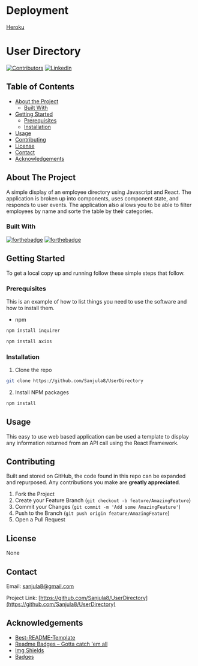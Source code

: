 # Deployment
[Heroku](https://enigmatic-wave-55927.herokuapp.com/)


# User Directory
[![Contributors][contributors-shield]][contributors-url]
[![LinkedIn][linkedin-shield]][linkedin-url]
## Table of Contents

* [About the Project](#about-the-project)
  * [Built With](#built-with)
* [Getting Started](#getting-started)
  * [Prerequisites](#prerequisites)
  * [Installation](#installation)
* [Usage](#usage)
* [Contributing](#contributing)
* [License](#license)
* [Contact](#contact)
* [Acknowledgements](#acknowledgements)


## About The Project

A simple display of an employee directory using Javascript and React.  The application is broken up into components, uses component state, and responds to user events.  The application also allows you to be able to filter employees by name and sorte the table by their categories.

### Built With

 [![forthebadge](https://forthebadge.com/images/badges/uses-js.svg)](https://forthebadge.com)
 [![forthebadge](https://forthebadge.com/images/badges/made-with-javascript.svg)](https://forthebadge.com)


## Getting Started

To get a local copy up and running follow these simple steps that follow.

### Prerequisites

This is an example of how to list things you need to use the software and how to install them.
* npm 
```sh
npm install inquirer
```
```sh
npm install axios
```

### Installation
 
1. Clone the repo
```sh
git clone https://github.com/Sanjula8/UserDirectory
```
2. Install NPM packages
```sh
npm install
```

## Usage

This easy to use web based application can be used a template to display any information returned from an API call using the React Framework.

## Contributing

Built and stored on GitHub, the code found in this repo can be expanded and repurposed. Any contributions you make are **greatly appreciated**.

1. Fork the Project
2. Create your Feature Branch (`git checkout -b feature/AmazingFeature`)
3. Commit your Changes (`git commit -m 'Add some AmazingFeature'`)
4. Push to the Branch (`git push origin feature/AmazingFeature`)
5. Open a Pull Request


## License

None

## Contact

Email: [sanjula8@gmail.com](sanjula8@gmail.com)

Project Link: [https://github.com/Sanjula8/UserDirectory](https://github.com/Sanjula8/UserDirectory)


## Acknowledgements

* [Best-README-Template](https://github.com/othneildrew/Best-README-Template/blob/master/README.md)
* [Readme Badges – Gotta catch 'em all](https://github.com/boennemann/badges)
* [Img Shields](https://shields.io)
* [Badges](https://forthebadge.com/)



<!-- MARKDOWN LINKS & IMAGES -->
[linkedin-shield]: https://img.shields.io/badge/-LinkedIn-black.svg?style=flat-square&logo=linkedin&colorB=555
[linkedin-url]: https://www.linkedin.com/in/sanjula-mahathantila-0046a7a3/
[contributors-shield]: https://img.shields.io/github/contributors/Swordspeare09/user-directory.svg?style=flat-square
[contributors-url]: https://github.com/Sanjula8/UserDirectory/graphs/contributors